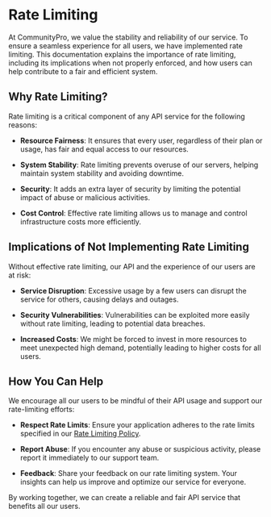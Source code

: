 # Rate Limiting

At CommunityPro, we value the stability and reliability of our service. To ensure a seamless experience for all users, we have implemented rate limiting. This documentation explains the importance of rate limiting, including its implications when not properly enforced, and how users can help contribute to a fair and efficient system.

## Why Rate Limiting?

Rate limiting is a critical component of any API service for the following reasons:

- **Resource Fairness**: It ensures that every user, regardless of their plan or usage, has fair and equal access to our resources.

- **System Stability**: Rate limiting prevents overuse of our servers, helping maintain system stability and avoiding downtime.

- **Security**: It adds an extra layer of security by limiting the potential impact of abuse or malicious activities.

- **Cost Control**: Effective rate limiting allows us to manage and control infrastructure costs more efficiently.

## Implications of Not Implementing Rate Limiting

Without effective rate limiting, our API and the experience of our users are at risk:

- **Service Disruption**: Excessive usage by a few users can disrupt the service for others, causing delays and outages.

- **Security Vulnerabilities**: Vulnerabilities can be exploited more easily without rate limiting, leading to potential data breaches.

- **Increased Costs**: We might be forced to invest in more resources to meet unexpected high demand, potentially leading to higher costs for all users.

## How You Can Help

We encourage all our users to be mindful of their API usage and support our rate-limiting efforts:

- **Respect Rate Limits**: Ensure your application adheres to the rate limits specified in our [Rate Limiting Policy](policy#rate-limit).

- **Report Abuse**: If you encounter any abuse or suspicious activity, please report it immediately to our support team.

- **Feedback**: Share your feedback on our rate limiting system. Your insights can help us improve and optimize our service for everyone.

By working together, we can create a reliable and fair API service that benefits all our users.
